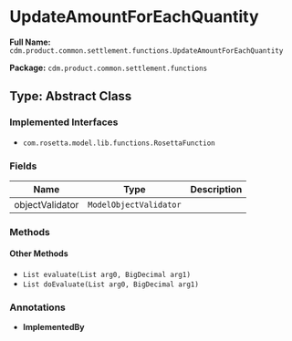 # UpdateAmountForEachQuantity

**Full Name:** `cdm.product.common.settlement.functions.UpdateAmountForEachQuantity`

**Package:** `cdm.product.common.settlement.functions`

## Type: Abstract Class

### Implemented Interfaces

- `com.rosetta.model.lib.functions.RosettaFunction`

### Fields

| Name | Type | Description |
|------|------|-------------|
| objectValidator | `ModelObjectValidator` |  |

### Methods

#### Other Methods

- `List evaluate(List arg0, BigDecimal arg1)`
- `List doEvaluate(List arg0, BigDecimal arg1)`

### Annotations

- **ImplementedBy**


